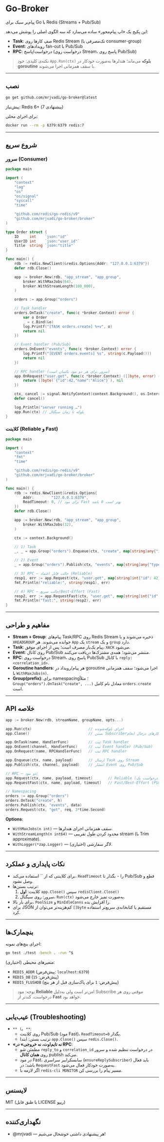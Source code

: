 # Go-Broker

پیام‌بر سبک برای Go با Redis (Streams + Pub/Sub)

این پکیج یک «اپ پیام‌محور» ساده می‌سازد که سه الگوی اصلی را پوشش می‌دهد:

- **Task**‌: صفِ کارها روی Redis Stream (تک‌مصرفی با consumer-group)
- **Event**‌: رویدادهای fan-out با Pub/Sub
- **RPC**‌: درخواست/پاسخ (درخواست روی Stream، پاسخ روی Pub/Sub)

> نکته‌ی کلیدی: خودِ `App.Run(ctx)` **بلوکه** می‌ماند؛ هندلرها به‌صورت خودکار در **goroutine** با سقف همزمانی اجرا می‌شوند.

---

## نصب

```bash
go get github.com/mrjvadi/go-broker@latest
```

پیش‌نیاز: Redis 6+ (پیشنهادی 7)

برای اجرای محلی:

```bash
docker run --rm -p 6379:6379 redis:7
```

---

## شروع سریع

### سرور (Consumer)

```go
package main

import (
	"context"
	"log"
	"os"
	"os/signal"
	"syscall"
	"time"

	"github.com/redis/go-redis/v9"
	"github.com/mrjvadi/go-broker/broker"
)

type Order struct {
	ID     int    `json:"id"`
	UserID int    `json:"user_id"`
	Title  string `json:"title"`
}

func main() {
	rdb := redis.NewClient(&redis.Options{Addr: "127.0.0.1:6379"})
	defer rdb.Close()

	app := broker.New(rdb, "app_stream", "app_group",
		broker.WithMaxJobs(64),
		broker.WithStreamLength(100_000),
	)

	orders := app.Group("orders")

	// Task handler
	orders.OnTask("create", func(c *broker.Context) error {
		var o Order
		_ = c.Bind(&o)
		log.Printf("[TASK orders.create] %+v", o)
		return nil
	})

	// Event handler (Pub/Sub)
	orders.OnEvent("events", func(c *broker.Context) error {
		log.Printf("[EVENT orders.events] %s", string(c.Payload()))
		return nil
	})

	// RPC handler (سرور برای هر دو مود یکسان است)
	app.OnRequest("user.get", func(c *broker.Context) ([]byte, error) {
		return []byte(`{"id":42,"name":"Alice"}`), nil
	})

	ctx, cancel := signal.NotifyContext(context.Background(), os.Interrupt, syscall.SIGTERM)
	defer cancel()

	log.Println("server running …")
	app.Run(ctx) // بلوکه تا زمان سیگنال
}
```

### کلاینت (Reliable و Fast)

```go
package main

import (
	"context"
	"fmt"
	"time"

	"github.com/redis/go-redis/v9"
	"github.com/mrjvadi/go-broker/broker"
)

func main() {
	rdb := redis.NewClient(&redis.Options{
		Addr:        "127.0.0.1:6379",
		ReadTimeout: 0, // برای مود Fast بهتر است 0 باشد
	})
	defer rdb.Close()

	app := broker.New(rdb, "app_stream", "app_group",
		broker.WithMaxJobs(32),
	)

	ctx := context.Background()

	// 1) Task
	_, _ = app.Group("orders").Enqueue(ctx, "create", map[string]any{"id": 101, "user_id": 7, "title": "first"})

	// 2) Event
	_ = app.Group("orders").Publish(ctx, "events", map[string]any{"type": "created", "id": 101})

	// 3) RPC — حالت قابل اعتماد (Reliable)
	resp1, err := app.Request(ctx, "user.get", map[string]int{"id": 42}, 5*time.Second)
	fmt.Println("reliable:", string(resp1), err)

	// 4) RPC — حالت سریع/Best-Effort (Fast)
	resp2, err := app.RequestFast(ctx, "user.get", map[string]int{"id": 43}, 5*time.Second)
	fmt.Println("fast:", string(resp2), err)
}
```

---

## مفاهیم و طراحی

- **Stream + Group**: پیام‌های Task/RPC روی Redis Stream ذخیره می‌شوند و با `XREADGROUP` خوانده می‌شوند. هر `App` یک `stream` و یک `group` دارد.
- **Task**: پیام یک‌بار مصرف است؛ پس از اجرای موفق، `XACK` می‌شود.
- **Event**: روی کانال Pub/Sub منتشر می‌شود؛ همه‌ی مشترک‌ها دریافت می‌کنند.
- **RPC**: درخواست روی Stream، پاسخ روی Pub/Sub با کانال `reply:<correlation_id>`.
- **Goroutine handlers**: هر پیام/رویداد در goroutine اجرا می‌شود؛ سقف همزمانی با `WithMaxJobs(n)`.
- **Group(prefix)**: برای namespacing؛ مثلاً `Group("orders").OnTask("create", ...)` معادل نام کامل `orders.create` است.

---

## API خلاصه

```go
app := broker.New(rdb, streamName, groupName, opts...)

app.Run(ctx)                          // اجرای بلوکه‌شونده
app.Close()                           // بستن Subscriberها و انتظار برای کارهای درحال انجام

app.OnTask(name, HandlerFunc)         // ثبت Task handler
app.OnEvent(channel, HandlerFunc)     // ثبت Event handler (Pub/Sub)
app.OnRequest(name, RPCHandlerFunc)   // ثبت RPC handler

app.Enqueue(ctx, name, payload)       // ارسال Task روی Stream
app.Publish(ctx, channel, payload)    // انتشار Event روی Pub/Sub

// RPC — دو مود:
app.Request(ctx, name, payload, timeout)       // Reliable (هر درخواست یک Subscribe موقتی)
app.RequestFast(ctx, name, payload, timeout)   // Fast/Best-Effort (PSubscribe سراسری)

// Namespacing
orders := app.Group("orders")
orders.OnTask("create", h)
orders.Publish(ctx, "events", data)
orders.Request(ctx, "get", req, 3*time.Second)
```

**Options**:

- `WithMaxJobs(n int)` — سقف همزمانی اجرای هندلرها.
- `WithStreamLength(n int64)` — محدود کردن طول تقریبی stream (با Trim approximate).
- `WithLogger(*zap.Logger)` — لاگر سفارشی (اختیاری).

---

## نکات پایداری و عملکرد

- برای کلاینتی که از `` استفاده می‌کند، `ReadTimeout` را **۰** بگذار تا Pub/Sub قطع و وصل نشود.
- ترتیب بستن‌ها:
  1. کلاینت: **اول** `app.Close()` سپس `redisClient.Close()`
  2. سرور: روی سیگنال، `Run(ctx)` به‌صورت تمیز خارج می‌شود.
- برای بار بالا، `PoolSize` و `MinIdleConns` را افزایش بده.
- برای JSON کم‌هزینه‌تر می‌توان از `[]byte` مستقیم یا کتابخانه‌ی سریع‌تر استفاده کرد.

---

## بنچمارک‌ها

اجرای بنچ‌های نمونه:

```bash
go test ./test -bench . -run ^$
```

متغیرهای محیطی (اختیاری):

- `REDIS_ADDR` (پیش‌فرض: `localhost:6379`)
- `REDIS_DB` (پیش‌فرض: `15`)
- `REDIS_FLUSHDB` (پیش‌فرض: `1` برای پاک‌سازی قبل از هر بنچ)

> توجه: مود **Reliable** امن‌تر است ولی به‌دلیل Subscribe موقتی روی هر درخواست، کندتر از **Fast** خواهد بود.

---

## عیب‌یابی (Troubleshooting)

- ``** یا **``:
  - روی کلاینت Pub/Sub (مود Fast)، `ReadTimeout=0` بگذار.
  - ترتیب بستن: ابتدا `app.Close()` سپس `redis.Close()`.
- **«نه تایم‌اوت، نه خروجی» در RPC**:
  - مطمئن شو `reply_to` و `correlation_id` در درخواست تنظیم شده و سرور روی **همان کانال** publish می‌کند.
  - در مود Fast، سابسکرایبر سراسری (`ensureReplySubscriber`) باید فعال باشد؛ در `RequestFast` به‌صورت خودکار فعال می‌شود.
  - اگر لازمه با `redis-cli MONITOR` مسیر پیام را بررسی کن.

---

## لایسنس

MIT (یا طبق فایل LICENSE ریپو)

---

## نگهداری‌کننده

- @mrjvadi — هر پیشنهادی داشتی خوشحال می‌شیم!

